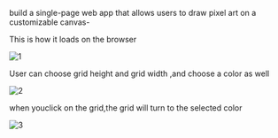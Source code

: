 build a single-page web app that allows users to draw pixel art on a customizable canvas-

This is how it loads on the browser

![1](https://user-images.githubusercontent.com/108840915/186036718-897cd433-afcb-4ded-9c50-b7d14a80bb7e.PNG)

User can choose grid height and grid width ,and choose a color as well

![2](https://user-images.githubusercontent.com/108840915/186036730-152036f0-21d7-4638-8a80-ca6c13bf5c88.PNG)

when youclick on the grid,the grid will turn to the selected color

![3](https://user-images.githubusercontent.com/108840915/186036744-e6a158ab-b9ae-4416-97fe-9b2a01bb29f3.PNG)
